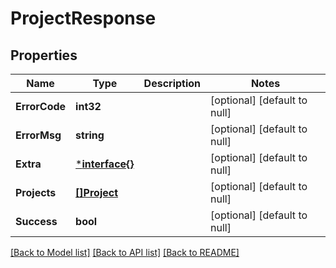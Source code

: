 # ProjectResponse

## Properties
Name | Type | Description | Notes
------------ | ------------- | ------------- | -------------
**ErrorCode** | **int32** |  | [optional] [default to null]
**ErrorMsg** | **string** |  | [optional] [default to null]
**Extra** | [***interface{}**](interface{}.md) |  | [optional] [default to null]
**Projects** | [**[]Project**](Project.md) |  | [optional] [default to null]
**Success** | **bool** |  | [optional] [default to null]

[[Back to Model list]](../README.md#documentation-for-models) [[Back to API list]](../README.md#documentation-for-api-endpoints) [[Back to README]](../README.md)


